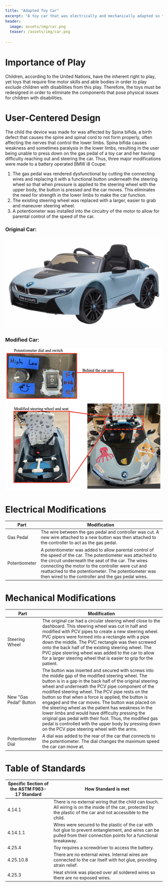```yaml
---
title: "Adapted Toy Car"
excerpt: "A toy car that was electrically and mechanically adapted so that a child with Spina bifida could operate it."
header:
  image: assets/img/car.png
  teaser: /assets/img/car.png
   
---
```


# Importance of Play

Children, according to the United Nations, have the inherent right to play, yet toys that require fine motor skills and able bodies in order to play exclude children with disabilities from this play. Therefore, the toys must be redesigned in order to eliminate the components that pose physical issues for children with disabilities. 

# User-Centered Design

The child the device was made for was affected by Spina bifida, a birth defect that causes the spine and spinal cord to not form properly, often affecting the nerves that control the lower limbs. Spina bifida causes weakness and sometimes paralysis in the lower limbs, resulting in the user being unable to press down on the gas pedal of a toy car and her having difficulty reaching out and steering the car. Thus, three major modifications were made to a battery operated BMW i8 Coupe:

1. The gas pedal was rendered dysfunctional by cutting the connecting wires and replacing it with a functional button underneath the steering wheel so that when pressure is applied to the steering wheel with the upper body, the button is pressed and the car moves. This eliminates the need for strength in the lower limbs to make the car function.
2. The existing steering wheel was replaced with a larger, easier to grab and maneuver steering wheel.
3. A potentiometer was installed into the circuitry of the motor to allow for parental control of the speed of the car.

### Original Car:

![ogcar](/assets/img/ogcar.png)

### Modified Car:

![wholecar](/assets/img/wholecar.png)

# Electrical Modifications

| Part | Modification |
| ---- | ------------ |
| Gas Pedal | The wire between the gas pedal and controller was cut. A new wire attached to a new button was then attached to the controller to act as the gas pedal. |
| Potentiometer | A potentiometer was added to allow parental control of the speed of the car. The potentiometer was attached to the circuit underneath the seat of the car. The wires connecting the motor to the controller were cut and reattached to the potentiometer. The potentiometer was then wired to the controller and the gas pedal wires. |

# Mechanical Modifications

| Part | Modification |
| ---- | ------------ |
| Steering Wheel | The original car had a circular steering wheel close to the dashboard. This steering wheel was cut in half and modified with PCV pipes to create a new steering wheel. PVC pipers were formed into a rectangle with a pipe down the middle. The PVC rectangle was then screwed onto the back half of the existing steering wheel. The PVC pipe steering wheel was added to the car to allow for a larger steering wheel that is easier to grip for the patient. |
| New "Gas Pedal" Button | The button was inserted and secured with screws into the middle gap of the modified steering wheel. The button is in a gap in the back half of the original steering wheel and underneath the PCV pipe component of the modified steering wheel. The PCV pipe rests on the button so that when a force is applied, the button is engaged and the car moves. The button was placed on the steering wheel as the patient has weakness in the lower limbs and would have difficulty pressing the original gas pedal with their foot. Thus, the modified gas pedal is controlled with the upper body by pressing down on the PCV pipe steering wheel with the arms. |
| Potentiometer Dial | A dial was added to the rear of the car that connects to the potentiometer. The dial changes the maximum speed the car can move at. |

# Table of Standards

| Specific Section of the ASTM F963-17 Standard | How Standard is met |
| ---- | ------------ |
| 4.14.1 | There is no external wiring that the child can touch. All wiring is on the inside of the car, protected by the plastic of the car and not accessible to the child. |
| 4.14.1.1 | Wires were secured to the plastic of the car with hot glue to prevent entanglement, and wires can be pulled from their connection points for a functional breakaway. |
| 4.25.4 | Toy requires a screwdriver to access the battery. |
| 4.25.10.8 | There are no external wires. Internal wires are connected to the car itself with hot glue, providing strain relief. |
| 4.25.3 | Heat shrink was placed over all soldered wires so there are no exposed wires. |
